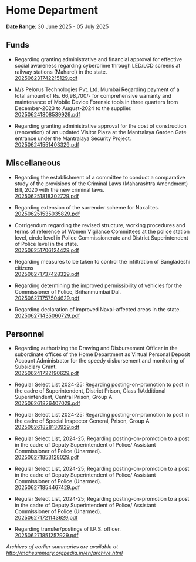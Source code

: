 # Home Department

**Date Range**: 30 June 2025 - 05 July 2025


## Funds
- Regarding granting administrative and financial approval for effective social awareness regarding cybercrime through LED/LCD screens at railway stations (Maharel) in the state.\
  [202506231742215129.pdf](https://gr.maharashtra.gov.in/Site/Upload/Government%20Resolutions/English/202506231742215129.pdf)

- M/s Pelorus Technologies Pvt. Ltd. Mumbai Regarding payment of a total amount of Rs. 66,98,700/- for comprehensive warranty and maintenance of Mobile Device Forensic tools in three quarters from December-2023 to August-2024 to the supplier.\
  [202506241808539929.pdf](https://gr.maharashtra.gov.in/Site/Upload/Government%20Resolutions/English/202506241808539929.pdf)

- Regarding granting administrative approval for the cost of construction (renovation) of an updated Visitor Plaza at the Mantralaya Garden Gate entrance under the Mantralaya Security Project.\
  [202506241551403329.pdf](https://gr.maharashtra.gov.in/Site/Upload/Government%20Resolutions/English/202506241551403329.pdf)

## Miscellaneous
- Regarding the establishment of a committee to conduct a comparative study of the provisions of the Criminal Laws (Maharashtra Amendment) Bill, 2020 with the new criminal laws.\
  [202506251818302729.pdf](https://gr.maharashtra.gov.in/Site/Upload/Government%20Resolutions/English/202506251818302729.pdf)

- Regarding extension of the surrender scheme for Naxalites.\
  [202506251535035829.pdf](https://gr.maharashtra.gov.in/Site/Upload/Government%20Resolutions/English/202506251535035829.pdf)

- Corrigendum regarding the revised structure, working procedures and terms of reference of Women Vigilance Committees at the police station level, circle level in Police Commissionerate and District Superintendent of Police level in the state.\
  [202506251706124429.pdf](https://gr.maharashtra.gov.in/Site/Upload/Government%20Resolutions/English/202506251706124429.pdf)

- Regarding measures to be taken to control the infiltration of Bangladeshi citizens\
  [202506271737428329.pdf](https://gr.maharashtra.gov.in/Site/Upload/Government%20Resolutions/English/202506271737428329.pdf)

- Regarding determining the improved permissibility of vehicles for the Commissioner of Police, Brihanmumbai Dal.\
  [202506271757504629.pdf](https://gr.maharashtra.gov.in/Site/Upload/Government%20Resolutions/English/202506271757504629.pdf)

- Regarding declaration of improved Naxal-affected areas in the state.\
  [202506271435060729.pdf](https://gr.maharashtra.gov.in/Site/Upload/Government%20Resolutions/English/202506271435060729.pdf)

## Personnel
- Regarding authorizing the Drawing and Disbursement Officer in the subordinate offices of the Home Department as Virtual Personal Deposit Account Administrator for the speedy disbursement and monitoring of Subsidiary Grant.\
  [202506241722190629.pdf](https://gr.maharashtra.gov.in/Site/Upload/Government%20Resolutions/English/202506241722190629.pdf)

- Regular Select List 2024-25: Regarding posting-on-promotion to post in the cadre of Superintendent, District Prison, Class 1/Additional Superintendent, Central Prison, Group A\
  [202506261826407029.pdf](https://gr.maharashtra.gov.in/Site/Upload/Government%20Resolutions/English/202506261826407029.pdf)

- Regular Select List 2024-25: Regarding posting-on-promotion to post in the cadre of Special Inspector General, Prison, Group A\
  [202506261828130929.pdf](https://gr.maharashtra.gov.in/Site/Upload/Government%20Resolutions/English/202506261828130929.pdf)

- Regular Select List, 2024-25; Regarding posting-on-promotion to a post in the cadre of Deputy Superintendent of Police/ Assistant Commissioner of Police (Unarmed).\
  [202506271853128029.pdf](https://gr.maharashtra.gov.in/Site/Upload/Government%20Resolutions/English/202506271853128029.pdf)

- Regular Select List, 2024-25; Regarding posting-on-promotion to a post in the cadre of Deputy Superintendent of Police/ Assistant Commissioner of Police (Unarmed).\
  [202506271854467429.pdf](https://gr.maharashtra.gov.in/Site/Upload/Government%20Resolutions/English/202506271854467429.pdf)

- Regular Select List, 2024-25; Regarding posting-on-promotion to a post in the cadre of Deputy Superintendent of Police/ Assistant Commissioner of Police (Unarmed).\
  [202506271721143629.pdf](https://gr.maharashtra.gov.in/Site/Upload/Government%20Resolutions/English/202506271721143629.pdf)

- Regarding transfer/postings of I.P.S. officer.\
  [202506271851257929.pdf](https://gr.maharashtra.gov.in/Site/Upload/Government%20Resolutions/English/202506271851257929.pdf)


*Archives of earlier summaries are available at http://mahsummary.orgpedia.in/en/archive.html*